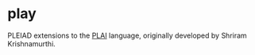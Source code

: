 play
====

PLEIAD extensions to the [PLAI](http://cs.brown.edu/~sk/Publications/Books/ProgLangs/) language, originally developed by Shriram Krishnamurthi.

